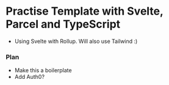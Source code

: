 # Practise Template with Svelte, Parcel and TypeScript
- Using Svelte with Rollup. Will also use Tailwind :)

### Plan
- Make this a boilerplate 
- Add Auth0?
